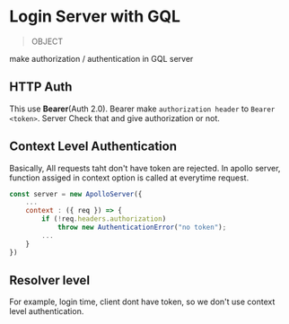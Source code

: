 # Login Server with GQL

> OBJECT

make authorization / authentication in GQL server

## HTTP Auth

This use **Bearer**(Auth 2.0). Bearer make `authorization header` to `Bearer <token>`.
Server Check that and give authorization or not.

## Context Level Authentication

Basically, All requests taht don't have token are rejected. In apollo server, function assiged in context option is called at everytime request.

```javascript
const server = new ApolloServer({
	...
	context : ({ req }) => {
		if (!req.headers.authorization)
			throw new AuthenticationError("no token");
		...
	}
})
```

## Resolver level

For example, login time, client dont have token, so we don't use context level authentication.


